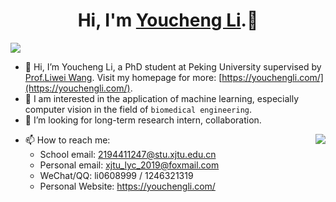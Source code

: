 <h1 align="center">Hi, I'm <a href="https://youchengli.com">Youcheng Li</a>.👋 </h1> 

![](https://visitor-badge.glitch.me/badge?page_id=xjtulyc.YouchengLi&right_color=green)

- 👋 Hi, I’m Youcheng Li, a PhD student at Peking University supervised by [Prof.Liwei Wang](http://www.liweiwang-pku.com/). Visit my homepage for more: [https://youchengli.com/](https://youchengli.com/). 
- 🔭 I am interested in the application of machine learning, especially computer vision in the field of ``biomedical engineering``. 
- 👯 I’m looking for long-term research intern, collaboration.
<img align="right" src="https://github-readme-stats.vercel.app/api?username=xjtulyc&show_icons=true&icon_color=CE1D2D&text_color=718096&bg_color=00000000&hide_title=true&hide_border=true&hide=stars" />

- 📫 How to reach me: 
  - School email: 2194411247@stu.xjtu.edu.cn
  - Personal email: xjtu_lyc_2019@foxmail.com
  - WeChat/QQ: li0608999 / 1246321319
  - Personal Website: https://youchengli.com/

<!-- From this repo: https://github.com/anuraghazra/github-readme-stats -->
<!--![Youcheng's github stats](https://github-readme-stats.vercel.app/api?username=xjtulyc&show_icons=false&count_private=true&include_all_commits=true&hide=prs,issues,contribs&theme=vue&hide_title=true&hide_rank=true)
-->
